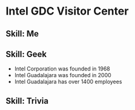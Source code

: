 # Intel GDC Visitor Center

## Skill: Me

## Skill: Geek

- Intel Corporation was founded in 1968
- Intel Guadalajara was founded in 2000
- Intel Guadalajara has over 1400 employees

## Skill: Trivia

